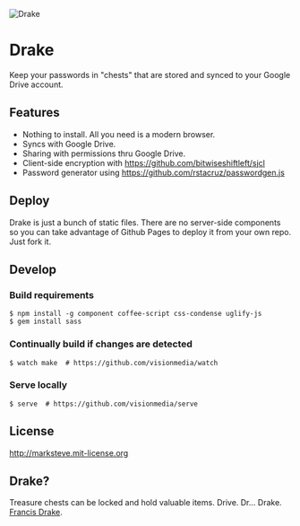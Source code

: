 ![Drake](http://marksteve.com/drake/images/drake-256.png)

# Drake

Keep your passwords in "chests" that are stored and synced to your Google Drive account.

## Features

* Nothing to install. All you need is a modern browser.
* Syncs with Google Drive.
* Sharing with permissions thru Google Drive.
* Client-side encryption with https://github.com/bitwiseshiftleft/sjcl
* Password generator using https://github.com/rstacruz/passwordgen.js

## Deploy

Drake is just a bunch of static files. There are no server-side components so
you can take advantage of Github Pages to deploy it from your own repo. Just
fork it.

## Develop

### Build requirements

```shell
$ npm install -g component coffee-script css-condense uglify-js
$ gem install sass
```

### Continually build if changes are detected

```shell
$ watch make  # https://github.com/visionmedia/watch
```

### Serve locally

```shell
$ serve  # https://github.com/visionmedia/serve
```

## License

http://marksteve.mit-license.org

## Drake?

Treasure chests can be locked and hold valuable items.
Drive. Dr... Drake. [Francis Drake](http://en.wikipedia.org/wiki/Francis_Drake).
